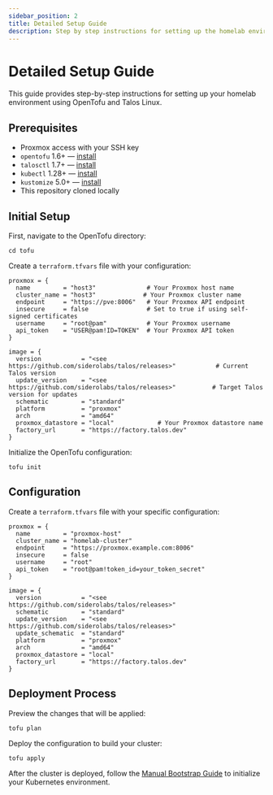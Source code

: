 ```yaml
---
sidebar_position: 2
title: Detailed Setup Guide
description: Step by step instructions for setting up the homelab environment
---
```


# Detailed Setup Guide

This guide provides step-by-step instructions for setting up your homelab environment using OpenTofu and Talos Linux.

## Prerequisites

- Proxmox access with your SSH key
- `opentofu` 1.6+ — [install](https://opentofu.org/docs/install/)
- `talosctl` 1.7+ — [install](https://www.talos.dev/v1.7/getting-started/installation/)
- `kubectl` 1.28+ — [install](https://kubernetes.io/docs/tasks/tools/)
- `kustomize` 5.0+ — [install](https://kubectl.docs.kubernetes.io/installation/kustomize/)
- This repository cloned locally

## Initial Setup

First, navigate to the OpenTofu directory:

```console
cd tofu
```

Create a `terraform.tfvars` file with your configuration:

```hcl
proxmox = {
  name         = "host3"              # Your Proxmox host name
  cluster_name = "host3"             # Your Proxmox cluster name
  endpoint     = "https://pve:8006"   # Your Proxmox API endpoint
  insecure     = false                # Set to true if using self-signed certificates
  username     = "root@pam"           # Your Proxmox username
  api_token    = "USER@pam!ID=TOKEN"  # Your Proxmox API token
}

image = {
  version           = "<see https://github.com/siderolabs/talos/releases>"           # Current Talos version
  update_version    = "<see https://github.com/siderolabs/talos/releases>"          # Target Talos version for updates
  schematic         = "standard"
  platform          = "proxmox"
  arch              = "amd64"
  proxmox_datastore = "local"            # Your Proxmox datastore name
  factory_url       = "https://factory.talos.dev"
}
```

Initialize the OpenTofu configuration:

```console
tofu init
```

## Configuration

Create a `terraform.tfvars` file with your specific configuration:

```hcl
proxmox = {
  name         = "proxmox-host"
  cluster_name = "homelab-cluster"
  endpoint     = "https://proxmox.example.com:8006"
  insecure     = false
  username     = "root"
  api_token    = "root@pam!token_id=your_token_secret"
}

image = {
  version           = "<see https://github.com/siderolabs/talos/releases>"
  schematic         = "standard"
  update_version    = "<see https://github.com/siderolabs/talos/releases>"
  update_schematic  = "standard"
  platform          = "proxmox"
  arch              = "amd64"
  proxmox_datastore = "local"
  factory_url       = "https://factory.talos.dev"
}
```

## Deployment Process

Preview the changes that will be applied:

```console
tofu plan
```

Deploy the configuration to build your cluster:

```console
tofu apply
```

After the cluster is deployed, follow the [Manual Bootstrap Guide](/docs/k8s/manual-bootstrap-guide) to initialize your Kubernetes environment.
